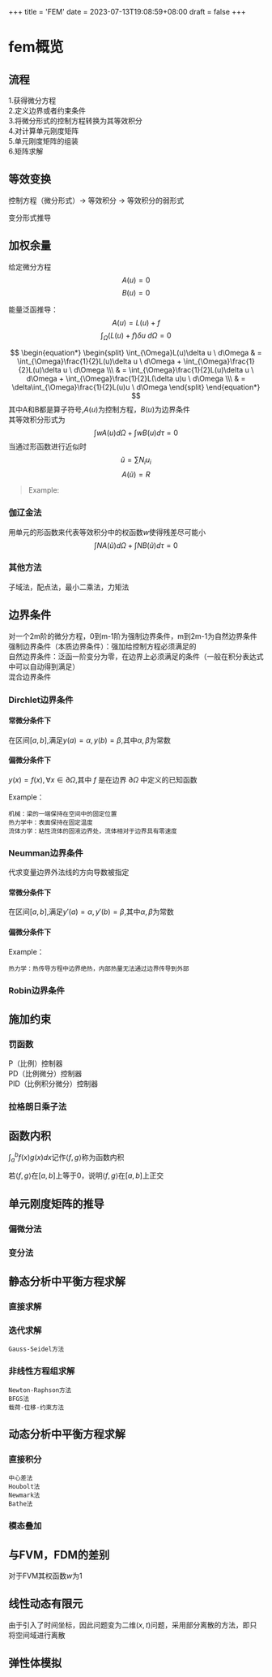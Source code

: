 +++
title = 'FEM'
date = 2023-07-13T19:08:59+08:00
draft = false
+++

# fem概览

## 流程

1.获得微分方程  
2.定义边界或者约束条件  
3.将微分形式的控制方程转换为其等效积分  
4.对计算单元刚度矩阵  
5.单元刚度矩阵的组装  
6.矩阵求解  

## 等效变换
控制方程（微分形式）-> 等效积分 -> 等效积分的弱形式

变分形式推导


## 加权余量

给定微分方程
$$A(u) = 0$$
$$B(u) = 0$$

能量泛函推导：
$$A(u) = L(u) + f$$
$$\int_{\Omega}(L(u) + f)\delta u \  d\Omega = 0$$

$$ \begin{equation*}
\begin{split}
    \int_{\Omega}L(u)\delta u \  d\Omega
    & = \int_{\Omega}\frac{1}{2}L(u)\delta u \  d\Omega + \int_{\Omega}\frac{1}{2}L(u)\delta u \  d\Omega \\\
    & = \int_{\Omega}\frac{1}{2}L(u)\delta u \  d\Omega + \int_{\Omega}\frac{1}{2}L(\delta u)u \  d\Omega \\\
    & = \delta\int_{\Omega}\frac{1}{2}L(u)u \  d\Omega
\end{split}
\end{equation*} $$
其中A和B都是算子符号,$A(u)$为控制方程，$B(u)$为边界条件  
其等效积分形式为
$$\int wA(u)d\Omega + \int wB(u)d\tau = 0$$
当通过形函数进行近似时
$$\tilde{u} = \sum N_iu_i$$
$$A(\tilde{u}) = R$$

>Example:


### 伽辽金法

用单元的形函数来代表等效积分中的权函数$w$使得残差尽可能小
$$\int N A(\tilde{u})d\Omega + \int NB(\tilde{u})d\tau = 0$$

### 其他方法

子域法，配点法，最小二乘法，力矩法

## 边界条件
对一个2m阶的微分方程，0到m-1阶为强制边界条件，m到2m-1为自然边界条件  
强制边界条件（本质边界条件）：强加给控制方程必须满足的  
自然边界条件：泛函一阶变分为零，在边界上必须满足的条件（一般在积分表达式中可以自动得到满足）  
混合边界条件

### Dirchlet边界条件

#### 常微分条件下

在区间$\left [ a,b \right ]$,满足$y(a) = \alpha, y(b) = \beta$,其中$\alpha,\beta$为常数

#### 偏微分条件下
$y(x) = f(x), \forall x \in \partial \Omega$,其中 $f$ 是在边界 $\partial \Omega$ 中定义的已知函数

Example：

    机械：梁的一端保持在空间中的固定位置  
    热力学中：表面保持在固定温度
    流体力学：粘性流体的固液边界处，流体相对于边界具有零速度

### Neumman边界条件

代求变量边界外法线的方向导数被指定

#### 常微分条件下

在区间$\left [ a,b \right ]$,满足$y'(a) = \alpha, y'(b) = \beta$,其中$\alpha,\beta$为常数

#### 偏微分条件下

Example：

    热力学：热传导方程中边界绝热，内部热量无法通过边界传导到外部

### Robin边界条件

## 施加约束

### 罚函数

P（比例）控制器  
PD（比例微分）控制器  
PID（比例积分微分）控制器  

### 拉格朗日乘子法

## 函数内积
$\int_{a}^{b}f(x)g(x)dx$记作$\left \langle f,g \right \rangle$称为函数内积

若$\left \langle f,g \right \rangle$在$\left [ a,b \right ]$上等于0，说明$\left \langle f,g \right \rangle$在$\left [ a,b \right ]$上正交


## 单元刚度矩阵的推导

### 偏微分法

### 变分法

## 静态分析中平衡方程求解

### 直接求解

### 迭代求解
    Gauss-Seidel方法

### 非线性方程组求解
    Newton-Raphson方法
    BFGS法
    载荷-位移-约束方法

## 动态分析中平衡方程求解

### 直接积分
    中心差法
    Houbolt法
    Newmark法
    Bathe法


### 模态叠加

## 与FVM，FDM的差别

对于FVM其权函数$w$为1

## 线性动态有限元

由于引入了时间坐标，因此问题变为二维$(x, t)$问题，采用部分离散的方法，即只将空间域进行离散

## 弹性体模拟

